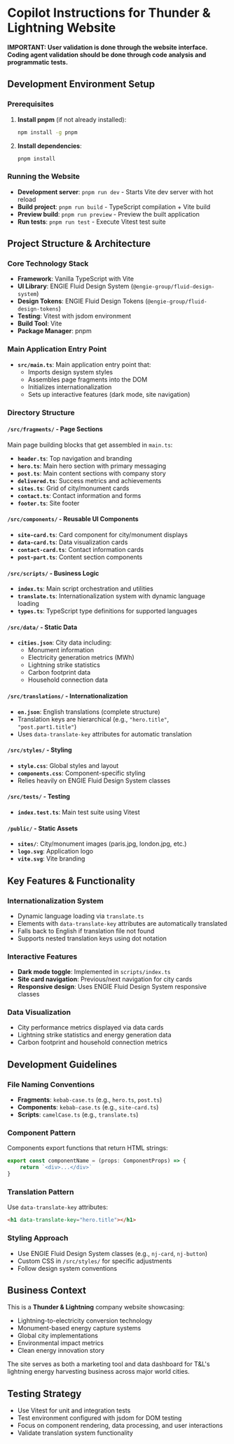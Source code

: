 # Copilot Instructions for Thunder & Lightning Website

**IMPORTANT: User validation is done through the website interface. Coding agent validation should be done through code analysis and programmatic tests.**

## Development Environment Setup

### Prerequisites
1. **Install pnpm** (if not already installed):
   ```bash
   npm install -g pnpm
   ```

2. **Install dependencies**:
   ```bash
   pnpm install
   ```

### Running the Website
- **Development server**: `pnpm run dev` - Starts Vite dev server with hot reload
- **Build project**: `pnpm run build` - TypeScript compilation + Vite build
- **Preview build**: `pnpm run preview` - Preview the built application
- **Run tests**: `pnpm run test` - Execute Vitest test suite

## Project Structure & Architecture

### Core Technology Stack
- **Framework**: Vanilla TypeScript with Vite
- **UI Library**: ENGIE Fluid Design System (`@engie-group/fluid-design-system`)
- **Design Tokens**: ENGIE Fluid Design Tokens (`@engie-group/fluid-design-tokens`)
- **Testing**: Vitest with jsdom environment
- **Build Tool**: Vite
- **Package Manager**: pnpm

### Main Application Entry Point
- **`src/main.ts`**: Main application entry point that:
  - Imports design system styles
  - Assembles page fragments into the DOM
  - Initializes internationalization
  - Sets up interactive features (dark mode, site navigation)

### Directory Structure

#### `/src/fragments/` - Page Sections
Main page building blocks that get assembled in `main.ts`:
- **`header.ts`**: Top navigation and branding
- **`hero.ts`**: Main hero section with primary messaging
- **`post.ts`**: Main content sections with company story
- **`delivered.ts`**: Success metrics and achievements
- **`sites.ts`**: Grid of city/monument cards
- **`contact.ts`**: Contact information and forms
- **`footer.ts`**: Site footer

#### `/src/components/` - Reusable UI Components
- **`site-card.ts`**: Card component for city/monument displays
- **`data-card.ts`**: Data visualization cards
- **`contact-card.ts`**: Contact information cards
- **`post-part.ts`**: Content section components

#### `/src/scripts/` - Business Logic
- **`index.ts`**: Main script orchestration and utilities
- **`translate.ts`**: Internationalization system with dynamic language loading
- **`types.ts`**: TypeScript type definitions for supported languages

#### `/src/data/` - Static Data
- **`cities.json`**: City data including:
  - Monument information
  - Electricity generation metrics (MWh)
  - Lightning strike statistics
  - Carbon footprint data
  - Household connection data

#### `/src/translations/` - Internationalization
- **`en.json`**: English translations (complete structure)
- Translation keys are hierarchical (e.g., `"hero.title"`, `"post.part1.title"`)
- Uses `data-translate-key` attributes for automatic translation

#### `/src/styles/` - Styling
- **`style.css`**: Global styles and layout
- **`components.css`**: Component-specific styling
- Relies heavily on ENGIE Fluid Design System classes

#### `/src/tests/` - Testing
- **`index.test.ts`**: Main test suite using Vitest

#### `/public/` - Static Assets
- **`sites/`**: City/monument images (paris.jpg, london.jpg, etc.)
- **`logo.svg`**: Application logo
- **`vite.svg`**: Vite branding

## Key Features & Functionality

### Internationalization System
- Dynamic language loading via `translate.ts`
- Elements with `data-translate-key` attributes are automatically translated
- Falls back to English if translation file not found
- Supports nested translation keys using dot notation

### Interactive Features
- **Dark mode toggle**: Implemented in `scripts/index.ts`
- **Site card navigation**: Previous/next navigation for city cards
- **Responsive design**: Uses ENGIE Fluid Design System responsive classes

### Data Visualization
- City performance metrics displayed via data cards
- Lightning strike statistics and energy generation data
- Carbon footprint and household connection metrics

## Development Guidelines

### File Naming Conventions
- **Fragments**: `kebab-case.ts` (e.g., `hero.ts`, `post.ts`)
- **Components**: `kebab-case.ts` (e.g., `site-card.ts`)
- **Scripts**: `camelCase.ts` (e.g., `translate.ts`)

### Component Pattern
Components export functions that return HTML strings:
```typescript
export const componentName = (props: ComponentProps) => {
    return `<div>...</div>`
}
```

### Translation Pattern
Use `data-translate-key` attributes:
```html
<h1 data-translate-key="hero.title"></h1>
```

### Styling Approach
- Use ENGIE Fluid Design System classes (e.g., `nj-card`, `nj-button`)
- Custom CSS in `/src/styles/` for specific adjustments
- Follow design system conventions

## Business Context
This is a **Thunder & Lightning** company website showcasing:
- Lightning-to-electricity conversion technology
- Monument-based energy capture systems
- Global city implementations
- Environmental impact metrics
- Clean energy innovation story

The site serves as both a marketing tool and data dashboard for T&L's lightning energy harvesting business across major world cities.

## Testing Strategy
- Use Vitest for unit and integration tests
- Test environment configured with jsdom for DOM testing
- Focus on component rendering, data processing, and user interactions
- Validate translation system functionality
